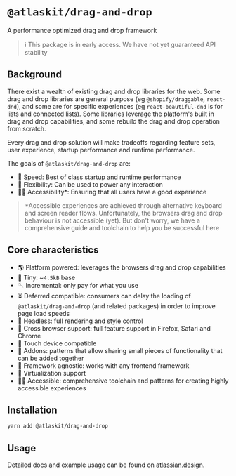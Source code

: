 # `@atlaskit/drag-and-drop`

A performance optimized drag and drop framework

> ℹ️ This package is in early access. We have not yet guaranteed API stability

## Background

There exist a wealth of existing drag and drop libraries for the web. Some drag and drop libraries are general purpose (eg `@shopify/draggable`, `react-dnd`), and some are for specific experiences (eg `react-beautiful-dnd` is for lists and connected lists). Some libraries leverage the platform's built in drag and drop capabilities, and some rebuild the drag and drop operation from scratch.

Every drag and drop solution will make tradeoffs regarding feature sets, user experience, startup performance and runtime performance.

The goals of `@atlaskit/drag-and-drop` are:

- 🚀 Speed: Best of class startup and runtime performance
- 🤸 Flexibility: Can be used to power any interaction
- 🧑‍🦽 Accessibility\*: Ensuring that all users have a good experience

> \*Accessible experiences are achieved through alternative keyboard and screen reader flows. Unfortunately, the browsers drag and drop behaviour is not accessible (yet). But don't worry, we have a comprehensive guide and toolchain to help you be successful here

## Core characteristics

- 🌎 Platform powered: leverages the browsers drag and drop capabilities
- 🐁 Tiny: ~`4.5kB` base
- 🪡 Incremental: only pay for what you use
- ⏳ Deferred compatible: consumers can delay the loading of `@atlaskit/drag-and-drop` (and related packages) in order to improve page load speeds
- 🎨 Headless: full rendering and style control
- 🦊 Cross browser support: full feature support in Firefox, Safari and Chrome
- 📱 Touch device compatible
- 🎁 Addons: patterns that allow sharing small pieces of functionality that can be added together
- 🎄 Framework agnostic: works with any frontend framework
- 👾 Virtualization support
- 🧑‍🦽 Accessible: comprehensive toolchain and patterns for creating highly accessible experiences

## Installation

```sh
yarn add @atlaskit/drag-and-drop
```

## Usage

Detailed docs and example usage can be found on [atlassian.design](https://atlassian.design/components/drag-and-drop/).
